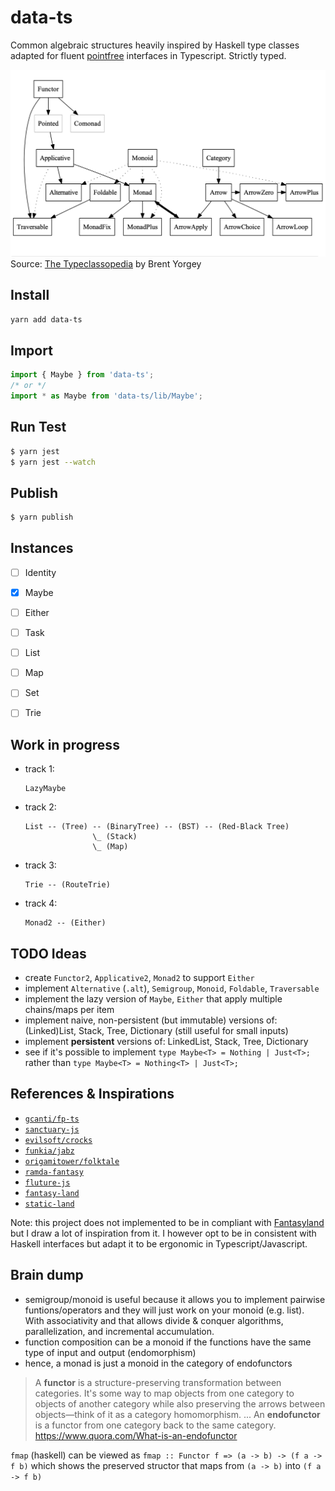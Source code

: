 # data-ts

Common algebraic structures heavily inspired by Haskell type classes adapted for fluent [pointfree](https://wiki.haskell.org/Pointfree) interfaces in Typescript. Strictly typed.

![Relationship among Haskell algebraic type classes](./haskell-type-classes-relationship.png)
Source: [The Typeclassopedia](https://wiki.haskell.org/wikiupload/8/85/TMR-Issue13.pdf) by Brent Yorgey

## Install

```sh
yarn add data-ts
```

## Import

```typescript
import { Maybe } from 'data-ts';
/* or */
import * as Maybe from 'data-ts/lib/Maybe';
```

## Run Test

```sh
$ yarn jest
$ yarn jest --watch
```

## Publish

```sh
$ yarn publish
```

## Instances

- [ ] Identity
- [X] Maybe
- [ ] Either
- [ ] Task
- [ ] List
- [ ] Map
- [ ] Set
- [ ] Trie


## Work in progress

- track 1:
  ```
  LazyMaybe
  ```
- track 2:
  ```
  List -- (Tree) -- (BinaryTree) -- (BST) -- (Red-Black Tree)
                 \_ (Stack)
                 \_ (Map)
  ```
- track 3:
  ```
  Trie -- (RouteTrie)
  ```
- track 4:
  ```
  Monad2 -- (Either)
  ```


## TODO Ideas

- create `Functor2`, `Applicative2`, `Monad2` to support `Either`
- implement `Alternative` (`.alt`), `Semigroup`, `Monoid`, `Foldable`, `Traversable`
- implement the lazy version of `Maybe`, `Either` that apply multiple chains/maps per item
- implement naive, non-persistent (but immutable) versions of: (Linked)List, Stack, Tree, Dictionary (still useful for small inputs)
- implement **persistent** versions of: LinkedList, Stack, Tree, Dictionary
- see if it's possible to implement `type Maybe<T> = Nothing | Just<T>;` rather than `type Maybe<T> = Nothing<T> | Just<T>;`


## References & Inspirations

- [`gcanti/fp-ts`](https://github.com/gcanti/fp-ts)
- [`sanctuary-js`](https://github.com/sanctuary-js)
- [`evilsoft/crocks`](https://github.com/evilsoft/crocks)
- [`funkia/jabz`](https://github.com/funkia/jabz)
- [`origamitower/folktale`](https://github.com/origamitower/folktale)
- [`ramda-fantasy`](https://github.com/ramda/ramda-fantasy)
- [`fluture-js`](https://github.com/fluture-js)
- [`fantasy-land`](https://github.com/fantasyland/fantasy-land)
- [`static-land`](https://github.com/rpominov/static-land)

Note: this project does not implemented to be in compliant with [Fantasyland](https://github.com/fantasyland/fantasy-land) but I draw a lot of inspiration from it. I however opt to be in consistent with Haskell interfaces but adapt it to be ergonomic in Typescript/Javascript.


## Brain dump

- semigroup/monoid is useful because it allows you to implement pairwise funtions/operators and they will just work on your monoid (e.g. list). With associativity and that allows divide & conquer algorithms, parallelization, and incremental accumulation.
- function composition can be a monoid if the functions have the same type of input and output (endomorphism)
- hence, a monad is just a monoid in the category of endofunctors

> A **functor** is a structure-preserving transformation between categories. It's some way to map objects from one category to objects of another category while also preserving the arrows between objects—think of it as a category homomorphism. ... An **endofunctor** is a functor from one category back to the same category.
https://www.quora.com/What-is-an-endofunctor

`fmap` (haskell) can be viewed as `fmap :: Functor f => (a -> b) -> (f a -> f b)` which shows the preserved structor that maps from `(a -> b)` into `(f a -> f b)`

